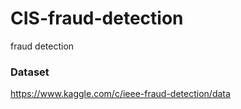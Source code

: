 # CIS-fraud-detection
fraud detection

### Dataset

https://www.kaggle.com/c/ieee-fraud-detection/data

